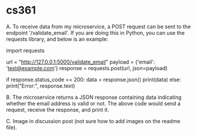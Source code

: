# cs361
A. To receive data from my microservice, a POST request can be sent to the endpoint '/validate_email'. 
If you are doing this in Python, you can use the requests library, and below is an example:

import requests

url = "http://127.0.0.1:5000/validate_email"
payload = {'email': 'test@example.com'}
response = requests.post(url, json=payload)

if response.status_code == 200:
    data = response.json()
    print(data)
else:
    print("Error:", response.text)

B. The microservice returns a JSON response containing data 
indicating whether the email address is valid or not. The above code would send a request, 
receive the response, and print it. 

C. Image in discussion post (not sure how to add images on the readme file). 

